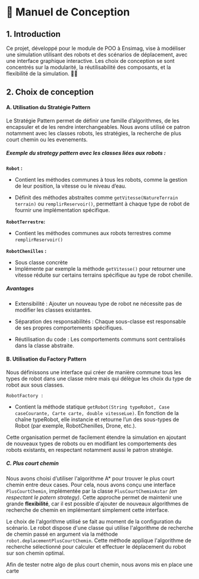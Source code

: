 
# 📖 Manuel de Conception

## 1. Introduction
Ce projet, développé pour le module de POO à Ensimag, vise à modéliser une simulation utilisant des robots et des scénarios de déplacement, avec une interface graphique interactive. Les choix de conception se sont concentrés sur la modularité, la réutilisabilité des composants, et la flexibilité de la simulation. 🤖💡

## 2. Choix de conception

#### A. Utilisation du Stratégie Pattern

Le Stratégie Pattern permet de définir une famille d’algorithmes, de les encapsuler et de les rendre interchangeables. Nous avons utilisé ce patron notamment avec les classes robots, les stratégies, la recherche de plus court chemin ou les evenements.

##### Exemple du strategy pattern avec les classes liées aux robots :



**`Robot` :**
- Contient les méthodes communes à tous les robots, comme la gestion de leur position, la vitesse ou le niveau d’eau.

- Définit des méthodes abstraites comme `getVitesse(NatureTerrain terrain)` ou `remplirReservoir()`, permettant à chaque type de robot de fournir une implémentation spécifique.

**`RobotTerrestre`:**
- Contient les méthodes communes aux robots terrestres comme `remplirReservoir()`


**`RobotChenilles` :** 

- Sous classe concrète
- Implémente par exemple la méthode `getVitesse()` pour retourner une vitesse réduite sur certains terrains spécifique au type de robot chenille.

##### Avantages

- Extensibilité : Ajouter un nouveau type de robot ne nécessite pas de modifier les classes existantes.

- Séparation des responsabilités : Chaque sous-classe est responsable de ses propres comportements spécifiques.

- Réutilisation du code : Les comportements communs sont centralisés dans la classe abstraite.


#### B. Utilisation du Factory Pattern


Nous définissons une interface qui créer de manière commune tous les types de robot dans une classe mère mais qui délègue les choix du type de robot aux sous classes.


`RobotFactory :`

- Contient la méthode statique `getRobot(String typeRobot, Case caseCourante, Carte carte, double vitesseLue)`.
En fonction de la chaîne typeRobot, elle instancie et retourne l’un des sous-types de Robot (par exemple, RobotChenilles, Drone, etc.).


Cette organisation permet de facilement étendre la simulation en ajoutant de nouveaux types de robots ou en modifiant les comportements des robots existants, en respectant notamment aussi le patron stratégie.



##### C. Plus court chemin

Nous avons choisi d’utiliser l'algorithme A* pour trouver le plus court chemin entre deux cases. Pour cela, nous avons conçu une interface `PlusCourtChemin`, implémentée par la classe `PlusCourtCheminAstar` *(en respectant le patern strategy)*. Cette approche permet de maintenir une grande **flexibilité**, car il est possible d'ajouter de nouveaux algorithmes de recherche de chemin en implémentant simplement cette interface.

Le choix de l'algorithme utilisé se fait au moment de la configuration du scénario. Le robot dispose d'une classe qui utilise l'algorithme de recherche de chemin passé en argument via la méthode `robot.deplacementPlusCourtChemin`. Cette méthode applique l'algorithme de recherche sélectionné pour calculer et effectuer le déplacement du robot sur son chemin optimal.

Afin de tester notre algo de plus court chemin, nous avons mis en place une carte 

